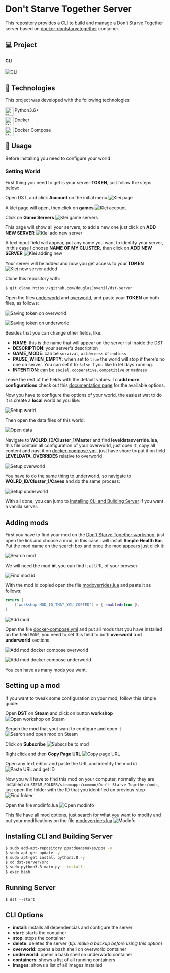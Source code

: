 # Don't Starve Together Server

This repository provides a CLI to build and manage a Don't Starve Together server based on [docker-dontstarvetogether](https://github.com/fairplay-zone/docker-dontstarvetogether) container.

## 💻 Project

#### CLI

![CLI](./docs/images/00_cli.png)

## 🚀 Technologies

This project was developed with the following technologies:

<img align="left" alt="Python" width="26px" src="https://raw.githubusercontent.com/github/explore/80688e429a7d4ef2fca1e82350fe8e3517d3494d/topics/python/python.png" /> Python3.6+

<img align="left" alt="Docker" width="26px" src="https://raw.githubusercontent.com/github/explore/80688e429a7d4ef2fca1e82350fe8e3517d3494d/topics/docker/docker.png" /> Docker

<img align="left" alt="Docker-compose" width="26px" src="https://cdn.rancher.com/wp-content/uploads/2016/04/20182217/compose.png"/> Docker Compose

## 🏃 Usage

Before installing you need to configure your world

### Setting World

First thing you need to get is your server **TOKEN**, just follow the steps below:

Open DST, and click **Account** on the initial menu
![Klei page](./docs/images/01_dst_pagina_inicial.png)

A klei page will open, then click on **games**
![Klei account](./docs/images/02_klei_conta.png)

Click on **Game Servers**
![Klei game servers](./docs/images/03_klei_game_servers.png)

This page will show all your servers, to add a new one just click on **ADD NEW SERVER**
![Klei add new server](./docs/images/04_klei_add_new_server.png)

A text input field will appear, put any name you want to identify your server, in this case I choose **NAME OF MY CLUSTER**, then click on **ADD NEW SERVER**
![Klei adding new](./docs/images/05_klei_adding_new_server.png)

Your server will be added and now you get access to your **TOKEN**
![Klei new server added](./docs/images/06_klei_new_server_added.png)

Clone this repository with:

```bash
$ git clone https://github.com/douglasJovenil/dst-server
```

Open the files [underworld](./container/underworld.env) and [overworld](./container/overworld.env), and paste your **TOKEN** on both files, as follows:

![Saving token on overworld](./docs/images/07_saving_token_on_overworld.png)

![Saving token on underworld](./docs/images/08_saving_token_on_underworld.png)

Besides that you can change other fields, like:

- **NAME**: this is the name that will appear on the server list inside the DST
- **DESCRIPTION**: your server's description
- **GAME_MODE**: can be `survival`, `wilderness` or `endless`
- **PAUSE_WHEN_EMPTY**: when set to `true` the world will stop if there's no one on server. You can set it to `false` if you like to let days running.
- **INTENTION**: can be `social`, `cooperative`, `competitive` or `madness`

Leave the rest of the fields with the default values. To **add more configurations** check out this [documentation page](https://github.com/fairplay-zone/docker-dontstarvetogether/blob/develop/docs/configuration.md) for the available options.

Now you have to configure the options of your world, the easiest wat to do it is create a **local** world as you like:

![Setup world](./docs/images/22_setup_world.png)

Then open the data files of this world:

![Open data](./docs/images/23_open_data.png)

Navigate to **WOLRD_ID/Cluster_1/Master** and find **leveldataoverride.lua**, this file contain all configuration of your overworld, just open it, copy all content and past it on [docker-compose.yml](container/docker-compose.yml), just have shore to put it on field **LEVELDATA_OVERRIDES** relative to overworld.

![Setup overworld](./docs/images/24_copy_and_paste_overworld.png)

You have to do the same thing to underworld, so navigate to **WOLRD_ID/Cluster_1/Caves** and do the same process:

![Setup underworld](./docs/images/25_copy_and_paste_underworld.png)

With all done, you can jump to [Installing CLI and Building Server](#installing-cli-and-building-server) if you want a vanilla server.

## Adding mods

First you have to find your mod on the [Don't Starve Together workshop](https://steamcommunity.com/app/322330/workshop/), just open the link and choose a mod, in this case i will install **Simple Health Bar**. Put the mod name on the search box and once the mod appears just click it:

![Search mod](./docs/images/09_search_mod.png)

We will need the mod **id**, you can find it at URL of your browser

![Find mod id](./docs/images/10_find_mod_id.png)

With the mod id copied open the file [modoverrides.lua](./container/modoverrides.lua) and paste it as follows:

```lua
return {
	['workshop-MOD_ID_THAT_YOU_COPIED'] = { enabled=true },
}
```

![Add mod](./docs/images/11_add_mod.png)

Open the file [docker-compose.yml](./container/docker-compose.yml) and put all mods that you have installed on the field `MODS`, you need to set this field to both **overworld** and **underworld** sections

![Add mod docker compose overworld](./docs/images/12_add_mod_docker_compose_overworld.png)

![Add mod docker compose underworld](./docs/images/13_add_mod_docker_compose_underworld.png)

You can have as many mods you want.

## Setting up a mod

If you want to tweak some configuration on your mod, follow this simple guide:

Open **DST** on **Steam** and click on button **workshop**
![Open workshop on Steam](./docs/images/14_open_workshop_on_steam.png)

Serach the mod that yout want to configure and open it
![Search and open mod on Steam](./docs/images/15_search_and_open_mod_steam.png)

Click on **Subscribe**
![Subscribe to mod](./docs/images/16_subscribe_to_mod.png)

Right click and then **Copy Page URL**
![Copy page URL](./docs/images/17_copy_page_URL.png)

Open any text editor and paste the URL and identify the mod id
![Paste URL and get ID](./docs/images/18_paste_url_get_id.png)

Now you will have to find this mod on your computer, normally they are installed on `STEAM_FOLDER/steamapps/common/Don't Starve Together/mods`, just open the folder with the ID that you identified on previous step
![Find folder](./docs/images/19_find_folder.png)

Open the file modinfo.lua
![Open modinfo](./docs/images/20_open_modinfo.png)

This file have all mod options, just search for what you want to modify and put your modifications on the file [modoverrides.lua](./container/modoverrides.lua)
![Modinfo](./docs/images/21_modinfo.png)

## Installing CLI and Building Server

```bash
$ sudo add-apt-repository ppa:deadsnakes/ppa -y
$ sudo apt-get update -y
$ sudo apt-get install python3.8 -y
$ cd dst-server/src
$ sudo python3.8 main.py --install
$ exec bash
```

## Running Server

```
$ dst --start
```

## CLI Options

- **install**: installs all dependencias and configure the server
- **start**: starts the container
- **stop**: stops the container
- **delete**: deletes the server (_tip: make a backup before using this option_)
- **overworld**: opens a bash shell on overworld container
- **underworld**: opens a bash shell on underworld container
- **containers**: shows a list of all running containers
- **images**: shows a list of all images installed
